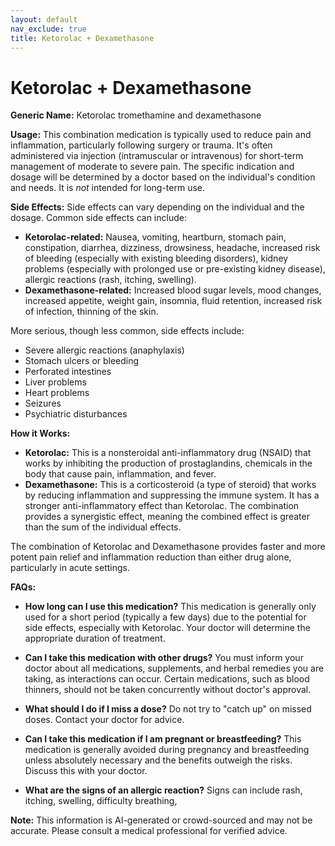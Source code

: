 ```yaml
---
layout: default
nav_exclude: true
title: Ketorolac + Dexamethasone
---
```


# Ketorolac + Dexamethasone

**Generic Name:** Ketorolac tromethamine and dexamethasone

**Usage:**  This combination medication is typically used to reduce pain and inflammation, particularly following surgery or trauma.  It's often administered via injection (intramuscular or intravenous) for short-term management of moderate to severe pain.  The specific indication and dosage will be determined by a doctor based on the individual's condition and needs.  It is *not* intended for long-term use.

**Side Effects:**  Side effects can vary depending on the individual and the dosage.  Common side effects can include:

* **Ketorolac-related:**  Nausea, vomiting, heartburn, stomach pain, constipation, diarrhea, dizziness, drowsiness, headache, increased risk of bleeding (especially with existing bleeding disorders), kidney problems (especially with prolonged use or pre-existing kidney disease), allergic reactions (rash, itching, swelling).
* **Dexamethasone-related:** Increased blood sugar levels, mood changes, increased appetite, weight gain, insomnia, fluid retention, increased risk of infection, thinning of the skin.

More serious, though less common, side effects include:

* Severe allergic reactions (anaphylaxis)
* Stomach ulcers or bleeding
* Perforated intestines
* Liver problems
* Heart problems
* Seizures
* Psychiatric disturbances


**How it Works:**

* **Ketorolac:** This is a nonsteroidal anti-inflammatory drug (NSAID) that works by inhibiting the production of prostaglandins, chemicals in the body that cause pain, inflammation, and fever.
* **Dexamethasone:** This is a corticosteroid (a type of steroid) that works by reducing inflammation and suppressing the immune system.  It has a stronger anti-inflammatory effect than Ketorolac.  The combination provides a synergistic effect, meaning the combined effect is greater than the sum of the individual effects.

The combination of Ketorolac and Dexamethasone provides faster and more potent pain relief and inflammation reduction than either drug alone, particularly in acute settings.


**FAQs:**

* **How long can I use this medication?**  This medication is generally only used for a short period (typically a few days) due to the potential for side effects, especially with Ketorolac.  Your doctor will determine the appropriate duration of treatment.

* **Can I take this medication with other drugs?**  You must inform your doctor about all medications, supplements, and herbal remedies you are taking, as interactions can occur. Certain medications, such as blood thinners, should not be taken concurrently without doctor's approval.

* **What should I do if I miss a dose?**  Do not try to "catch up" on missed doses.  Contact your doctor for advice.

* **Can I take this medication if I am pregnant or breastfeeding?**  This medication is generally avoided during pregnancy and breastfeeding unless absolutely necessary and the benefits outweigh the risks.  Discuss this with your doctor.

* **What are the signs of an allergic reaction?**  Signs can include rash, itching, swelling, difficulty breathing,

**Note:** This information is AI-generated or crowd-sourced and may not be accurate. Please consult a medical professional for verified advice.